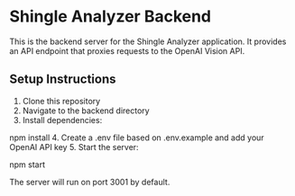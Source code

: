 # Shingle Analyzer Backend

This is the backend server for the Shingle Analyzer application. It provides an API endpoint that proxies requests to the OpenAI Vision API.

## Setup Instructions

1. Clone this repository
2. Navigate to the backend directory
3. Install dependencies:

npm install
4. Create a .env file based on .env.example and add your OpenAI API key
5. Start the server:

npm start

The server will run on port 3001 by default.
